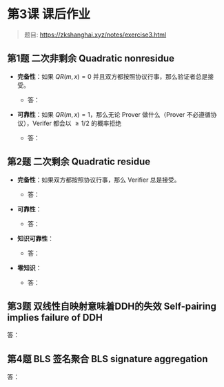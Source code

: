 # 第3课 课后作业

> 题目: https://zkshanghai.xyz/notes/exercise3.html

## 第1题 二次非剩余 Quadratic nonresidue

- **完备性**：如果 $QR(m, x)=0$ 并且双方都按照协议行事，那么验证者总是接受。

  - 答：

- **可靠性**：如果 $QR(m, x)=1$，那么无论 Prover 做什么（Prover 不必遵循协议），Verifer 都会以 $\geq 1 / 2$ 的概率拒绝

  - 答：

## 第2题 二次剩余 Quadratic residue

- **完备性**：如果双方都按照协议行事，那么 Verifier 总是接受。
  
  - 答：

- **可靠性**：

  - 答：

- **知识可靠性**：

  - 答：

- **零知识**：

  - 答：

## 第3题 双线性自映射意味着DDH的失效 Self-pairing implies failure of DDH

答：

## 第4题 BLS 签名聚合 BLS signature aggregation

答：

